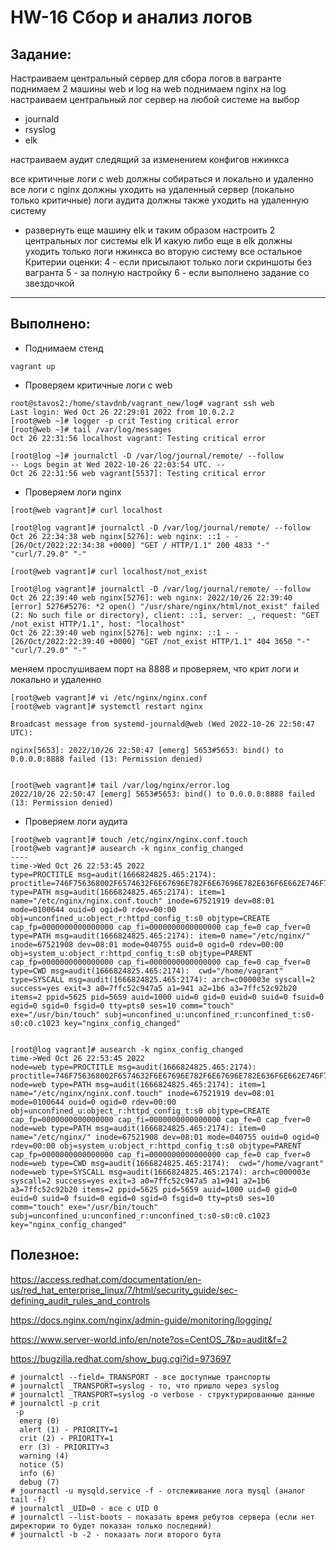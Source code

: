 # **HW-16 Сбор и анализ логов**

## **Задание:**
Настраиваем центральный сервер для сбора логов
в вагранте поднимаем 2 машины web и log
на web поднимаем nginx
на log настраиваем центральный лог сервер на любой системе на выбор
- journald
- rsyslog
- elk

настраиваем аудит следящий за изменением конфигов нжинкса

все критичные логи с web должны собираться и локально и удаленно
все логи с nginx должны уходить на удаленный сервер (локально только критичные)
логи аудита должны также уходить на удаленную систему


* развернуть еще машину elk
и таким образом настроить 2 центральных лог системы elk И какую либо еще
в elk должны уходить только логи нжинкса
во вторую систему все остальное
Критерии оценки: 4 - если присылают только логи скриншоты без вагранта
5 - за полную настройку
6 - если выполнено задание со звездочкой

---

## **Выполнено:**

- Поднимаем стенд
```
vagrant up
```

- Проверяем критичные логи с web
```
root@stavos2:/home/stavdnb/vagrant_new/log# vagrant ssh web
Last login: Wed Oct 26 22:29:01 2022 from 10.0.2.2
[root@web ~]# logger -p crit Testing critical error
[root@web ~]# tail /var/log/messages
Oct 26 22:31:56 localhost vagrant: Testing critical error

[root@log ~]# journalctl -D /var/log/journal/remote/ --follow
-- Logs begin at Wed 2022-10-26 22:03:54 UTC. --
Oct 26 22:31:56 web vagrant[5537]: Testing critical error
```

- Проверяем логи nginx
```
[root@web vagrant]# curl localhost

[root@log vagrant]# journalctl -D /var/log/journal/remote/ --follow
Oct 26 22:34:38 web nginx[5276]: web nginx: ::1 - - [26/Oct/2022:22:34:38 +0000] "GET / HTTP/1.1" 200 4833 "-" "curl/7.29.0" "-"

[root@web vagrant]# curl localhost/not_exist

[root@log vagrant]# journalctl -D /var/log/journal/remote/ --follow
Oct 26 22:39:40 web nginx[5276]: web nginx: 2022/10/26 22:39:40 [error] 5276#5276: *2 open() "/usr/share/nginx/html/not_exist" failed (2: No such file or directory), client: ::1, server: _, request: "GET /not_exist HTTP/1.1", host: "localhost"
Oct 26 22:39:40 web nginx[5276]: web nginx: ::1 - - [26/Oct/2022:22:39:40 +0000] "GET /not_exist HTTP/1.1" 404 3650 "-" "curl/7.29.0" "-"
```
меняем прослушиваем порт на 8888 и проверяем, что крит логи и локально и удаленно
```
[root@web vagrant]# vi /etc/nginx/nginx.conf
[root@web vagrant]# systemctl restart nginx

Broadcast message from systemd-journald@web (Wed 2022-10-26 22:50:47 UTC):

nginx[5653]: 2022/10/26 22:50:47 [emerg] 5653#5653: bind() to 0.0.0.0:8888 failed (13: Permission denied)


[root@web vagrant]# tail /var/log/nginx/error.log
2022/10/26 22:50:47 [emerg] 5653#5653: bind() to 0.0.0.0:8888 failed (13: Permission denied)
```

- Проверяем логи аудита
```
[root@web vagrant]# touch /etc/nginx/nginx.conf.touch
[root@web vagrant]# ausearch -k nginx_config_changed
----
time->Wed Oct 26 22:53:45 2022
type=PROCTITLE msg=audit(1666824825.465:2174): proctitle=746F756368002F6574632F6E67696E782F6E67696E782E636F6E662E746F756368
type=PATH msg=audit(1666824825.465:2174): item=1 name="/etc/nginx/nginx.conf.touch" inode=67521919 dev=08:01 mode=0100644 ouid=0 ogid=0 rdev=00:00 obj=unconfined_u:object_r:httpd_config_t:s0 objtype=CREATE cap_fp=0000000000000000 cap_fi=0000000000000000 cap_fe=0 cap_fver=0
type=PATH msg=audit(1666824825.465:2174): item=0 name="/etc/nginx/" inode=67521908 dev=08:01 mode=040755 ouid=0 ogid=0 rdev=00:00 obj=system_u:object_r:httpd_config_t:s0 objtype=PARENT cap_fp=0000000000000000 cap_fi=0000000000000000 cap_fe=0 cap_fver=0
type=CWD msg=audit(1666824825.465:2174):  cwd="/home/vagrant"
type=SYSCALL msg=audit(1666824825.465:2174): arch=c000003e syscall=2 success=yes exit=3 a0=7ffc52c947a5 a1=941 a2=1b6 a3=7ffc52c92b20 items=2 ppid=5625 pid=5659 auid=1000 uid=0 gid=0 euid=0 suid=0 fsuid=0 egid=0 sgid=0 fsgid=0 tty=pts0 ses=10 comm="touch" exe="/usr/bin/touch" subj=unconfined_u:unconfined_r:unconfined_t:s0-s0:c0.c1023 key="nginx_config_changed"


[root@log vagrant]# ausearch -k nginx_config_changed
time->Wed Oct 26 22:53:45 2022
node=web type=PROCTITLE msg=audit(1666824825.465:2174): proctitle=746F756368002F6574632F6E67696E782F6E67696E782E636F6E662E746F756368
node=web type=PATH msg=audit(1666824825.465:2174): item=1 name="/etc/nginx/nginx.conf.touch" inode=67521919 dev=08:01 mode=0100644 ouid=0 ogid=0 rdev=00:00 obj=unconfined_u:object_r:httpd_config_t:s0 objtype=CREATE cap_fp=0000000000000000 cap_fi=0000000000000000 cap_fe=0 cap_fver=0
node=web type=PATH msg=audit(1666824825.465:2174): item=0 name="/etc/nginx/" inode=67521908 dev=08:01 mode=040755 ouid=0 ogid=0 rdev=00:00 obj=system_u:object_r:httpd_config_t:s0 objtype=PARENT cap_fp=0000000000000000 cap_fi=0000000000000000 cap_fe=0 cap_fver=0
node=web type=CWD msg=audit(1666824825.465:2174):  cwd="/home/vagrant"
node=web type=SYSCALL msg=audit(1666824825.465:2174): arch=c000003e syscall=2 success=yes exit=3 a0=7ffc52c947a5 a1=941 a2=1b6 a3=7ffc52c92b20 items=2 ppid=5625 pid=5659 auid=1000 uid=0 gid=0 euid=0 suid=0 fsuid=0 egid=0 sgid=0 fsgid=0 tty=pts0 ses=10 comm="touch" exe="/usr/bin/touch" subj=unconfined_u:unconfined_r:unconfined_t:s0-s0:c0.c1023 key="nginx_config_changed"
```

## **Полезное:**

https://access.redhat.com/documentation/en-us/red_hat_enterprise_linux/7/html/security_guide/sec-defining_audit_rules_and_controls

https://docs.nginx.com/nginx/admin-guide/monitoring/logging/

https://www.server-world.info/en/note?os=CentOS_7&p=audit&f=2

https://bugzilla.redhat.com/show_bug.cgi?id=973697

```
# journalctl --field=_TRANSPORT - все доступные транспорты
# journalctl _TRANSPORT=syslog - то, что пришло через syslog
# journalctl _TRANSPORT=syslog -o verbose - структурированные данные
# journalctl -p crit
 -p
  emerg (0)
  alert (1) - PRIORITY=1
  crit (2) - PRIORITY=1
  err (3) - PRIORITY=3
  warning (4)
  notice (5)
  info (6)
  debug (7)
# journactl -u mysqld.service -f - отслеживание лога mysql (аналог tail -f)
# journalctl _UID=0 - все с UID 0
# journalctl --list-boots - показать время ребутов сервера (если нет директории то будет показан только последний)
# journalctl -b -2 - показать логи второго бута
```
